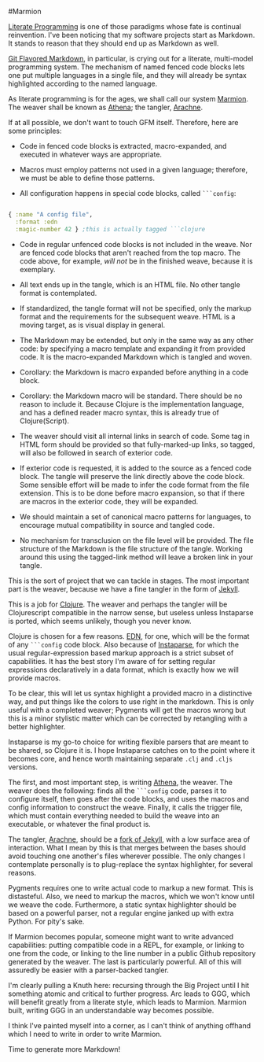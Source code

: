 #Marmion

[Literate Programming](http://www-cs-faculty.stanford.edu/~uno/lp.html) is one of those paradigms whose fate is continual reinvention. I've been noticing that my software projects start as Markdown. It stands to reason that they should end up as Markdown as well.

[Git Flavored Markdown](https://help.github.com/articles/github-flavored-markdown), in particular, is crying out for a literate, multi-model programming system. The mechanism of named fenced code blocks lets one put multiple languages in a single file, and they will already be syntax highlighted according to the named language. 

As literate programming is for the ages, we shall call our system [Marmion](README.md). The weaver shall be known as [Athena](athena.md); the tangler, [Arachne]().

If at all possible, we don't want to touch GFM itself. Therefore, here are some principles:

* Code in fenced code blocks is extracted, macro-expanded, and executed in whatever ways are appropriate.

* Macros must employ patterns not used in a given language; therefore, we must be able to define those patterns.

* All configuration happens in special code blocks, called ```` ```config ````:

```clojure

{ :name "A config file",
  :format :edn
  :magic-number 42 } ;this is actually tagged ```clojure
```

* Code in regular unfenced code blocks is not included in the weave. Nor are fenced code blocks that aren't reached from the top macro. The code above, for example, *will not* be in the finished weave, because it is exemplary.

* All text ends up in the tangle, which is an HTML file. No other tangle format is contemplated. 

* If standardized, the tangle format will not be specified, only the markup format and the requirements for the subsequent weave. HTML is a moving target, as is visual display in general. 

* The Markdown may be extended, but only in the same way as any other code: by specifying a macro template and expanding it from provided code. It is the macro-expanded Markdown which is tangled and woven.

* Corollary: the Markdown is macro expanded before anything in a code block.  

* Corollary: the Markdown macro will be standard. There should be no reason to include it. Because Clojure is the implementation language, and has a defined reader macro syntax, this is already true of Clojure(Script).

* The weaver should visit all internal links in search of code. Some tag in HTML form should be provided so that fully-marked-up links, so tagged, will also be followed in search of exterior code. 

* If exterior code is requested, it is added to the source as a fenced code block. The tangle will preserve the link directly above the code block. Some sensible effort will be made to infer the code format from the file extension. This is to be done before macro expansion, so that if there are macros in the exterior code, they will be expanded.

* We should maintain a set of canonical macro patterns for languages, to encourage mutual compatibility in source and tangled code.

* No mechanism for transclusion on the file level will be provided. The file structure of the Markdown is the file structure of the tangle. Working around this using the tagged-link method will leave a broken link in your tangle.

This is the sort of project that we can tackle in stages. The most important part is the weaver, because we have a fine tangler in the form of [Jekyll](http://jekyllrb.com/). 

This is a job for [Clojure](http://clojure.org). The weaver and perhaps the tangler will be Clojurescript compatible in the narrow sense, but useless unless Instaparse is ported, which seems unlikely, though you never know. 

Clojure is chosen for a few reasons. [EDN](https://github.com/edn-format/edn), for one, which will be the format of any ```` ```config ```` code block. Also because of [Instaparse](https://github.com/Engelberg/instaparse), for which the usual regular-expression based markup approach is a strict subset of capabilities. It has the best story I'm aware of for setting regular expressions declaratively in a data format, which is exactly how we will provide macros. 

To be clear, this will let us syntax highlight a provided macro in a distinctive way, and put things like the colors to use right in the markdown. This is only useful with a completed weaver; Pygments will get the macros wrong but this is a minor stylistic matter which can be corrected by retangling with a better highlighter. 

Instaparse is my go-to choice for writing flexible parsers that are meant to be shared, so Clojure it is. I hope Instaparse catches on to the point where it becomes core, and hence worth maintaining separate `.clj` and `.cljs` versions. 

The first, and most important step, is writing [Athena](athena.md), the weaver. The weaver does the following: finds all the ```` ```config ```` code, parses it to configure itself, then goes after the code blocks, and uses the macros and config information to construct the weave. Finally, it calls the trigger file, which must contain everything needed to build the weave into an executable, or whatever the final product is.

The tangler, [Arachne](), should be a [fork of Jekyll](https://github.com/mnemnion/jekyll), with a low surface area of interaction. What I mean by this is that merges between the bases should avoid touching one another's files wherever possible. The only changes I contemplate personally is to plug-replace the syntax highlighter, for several reasons. 

Pygments requires one to write actual code to markup a new format. This is distasteful. Also, we need to markup the macros, which we won't know until we weave the code. Furthermore, a static syntax highlighter should be based on a powerful parser, not a regular engine janked up with extra Python. For pity's sake. 

If Marmion becomes popular, someone might want to write advanced capabilities: putting compatible code in a REPL, for example, or linking to one from the code, or linking to the line number in a public Github repository generated by the weaver. The last is particularly powerful. All of this will assuredly be easier with a parser-backed tangler. 

I'm clearly pulling a Knuth here: recursing through the Big Project until I hit something atomic and critical to further progress. Arc leads to GGG, which will benefit greatly from a literate style, which leads to Marmion. Marmion built, writing GGG in an understandable way becomes possible. 

I think I've painted myself into a corner, as I can't think of anything offhand which I need to write in order to write Marmion. 

Time to generate more Markdown!
